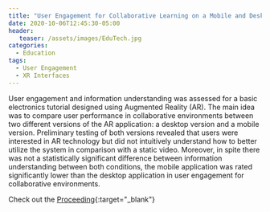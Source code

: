 ```yaml
---
title: "User Engagement for Collaborative Learning on a Mobile and Desktop Augmented Reality Application"
date: 2020-10-06T12:45:30-05:00
header:
   teaser: /assets/images/EduTech.jpg
categories:
  - Education
tags:
  - User Engagement
  - XR Interfaces
---
```


User engagement and information understanding was assessed for a basic electronics tutorial 
designed using Augmented Reality (AR). The main idea was to compare user performance in collaborative 
environments between two different versions of the AR application: a desktop version and a mobile version. 
Preliminary testing of both versions revealed that users were interested in AR technology but did not 
intuitively understand how to better utilize the system in comparison with a static video. 
Moreover, in spite there was not a statistically significant difference between information 
understanding between both conditions, the mobile application was rated significantly lower than 
the desktop application in user engagement for collaborative environments.

Check out the [Proceeding][URL]{:target="_blank"} 

[URL]: https://doi.org/10.1109/ICVRV47840.2019.00045


